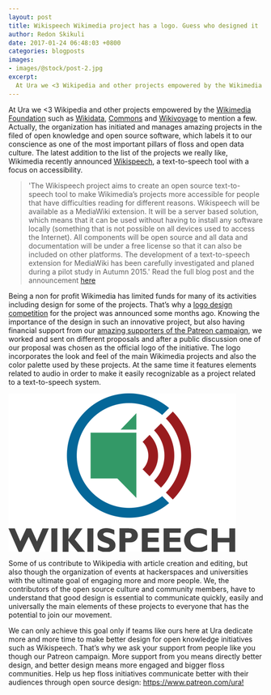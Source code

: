 ```yaml
---
layout: post
title: Wikispeech Wikimedia project has a logo. Guess who designed it
author: Redon Skikuli
date: 2017-01-24 06:48:03 +0800
categories: blogposts
images:
- images/@stock/post-2.jpg
excerpt:
  At Ura we <3 Wikipedia and other projects empowered by the Wikimedia Foundation such as Wikidata, Commons and Wikivoyage to mention a few. Actually, the organization has initiated and manages amazing projects in the filed of open knowledge and open source software, which labels it to our conscience as one of the most important pillars […]
---
```


At Ura we <3 Wikipedia and other projects empowered by the <a href="https://www.wikimedia.org/" target="blank">Wikimedia Foundation</a> such as <a href="https://www.wikidata.org/wiki/Wikidata:Main_Page" target="blank">Wikidata</a>, <a href="https://commons.wikimedia.org/wiki/Main_Page" target="blank">Commons</a> and <a href="https://www.wikivoyage.org/" target="blank">Wikivoyage</a> to mention a few. Actually, the organization has initiated and manages amazing projects in the filed of open knowledge and open source software, which labels it to our conscience as one of the most important pillars of floss and open data culture. The latest addition to the list of the projects we really like, Wikimedia recently announced <a href="https://www.mediawiki.org/wiki/Wikispeech" target="blank">Wikispeech</a>, a text-to-speech tool with a focus on accessibility.
<blockquote>'The Wikispeech project aims to create an open source text-to-speech tool to make Wikimedia’s projects more accessible for people that have difficulties reading for different reasons. Wikispeech will be available as a MediaWiki extension. It will be a server based solution, which means that it can be used without having to install any software locally (something that is not possible on all devices used to access the Internet). All components will be open source and all data and documentation will be under a free license so that it can also be included on other platforms. The development of a text-to-speech extension for MediaWiki has been carefully investigated and planed during a pilot study in Autumn 2015.' Read the full blog post and the announcement <a href="https://blog.wikimedia.org/2016/12/20/wikispeech/" target="blank">here</a></blockquote>

<p>Being a non for profit Wikimedia has limited funds for many of its activities including design for some of the projects. That’s why a <a href="https://www.mediawiki.org/wiki/Wikispeech/Logo" target="blank">logo design competition</a> for the project was announced some months ago. Knowing the importance of the design in such an innovative project, but also having financial support from our <a href="https://www.patreon.com/ura" target="blank">amazing supporters of the Patreon campaign</a>, we worked and sent on different proposals and after a public discussion one of our proposal was chosen as the official logo of the initiative.
The logo incorporates the look and feel of the main Wikimedia projects and also the color palette used by these projects. At the same time it features elements related to audio in order to make it easily recognizable as a project related to a text-to-speech system.</p>
<img class="work wrapper" src="/images/@stock/wikispeech.png" align="middle" alt="wikispeech logo">
<p>Some of us contribute to Wikipedia with article creation and editing, but also though the organization of events at hackerspaces and universities with the ultimate goal of engaging more and more people. We, the contributors of the open source culture and community members, have to understand that good design is essential to communicate quickly, easily and universally the main elements of these projects to everyone that has the potential to join our movement.</p>
<p>We can only achieve this goal only if teams like ours here at Ura dedicate more and more time to make better design for open knowledge initiatives such as Wikispeech.  That’s why we ask your support from people like you though our Patreon campaign. More support from you means directly better design, and better design means more engaged and bigger floss communities.
Help us hep floss initiatives communicate better with their audiences through open source design: <a href="https://www.patreon.com/ura" target="blank">https://www.patreon.com/ura!</a></p>
